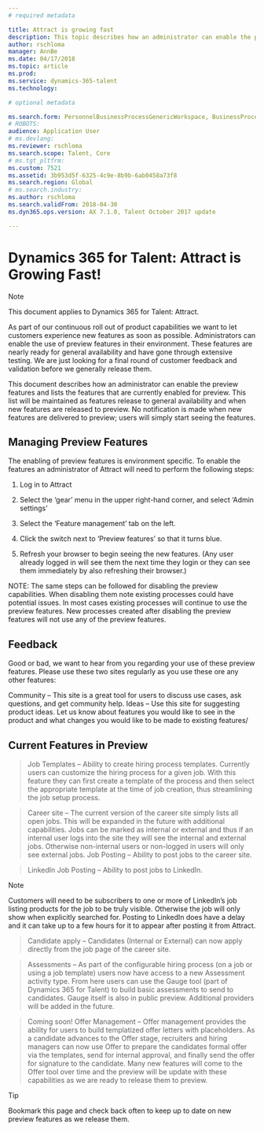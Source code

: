 ```yaml
---
# required metadata

title: Attract is growing fast
description: This topic describes how an administrator can enable the preview features and lists the features that are currently enabled for preview. 
author: rschloma
manager: AnnBe
ms.date: 04/17/2018
ms.topic: article
ms.prod: 
ms.service: dynamics-365-talent
ms.technology: 

# optional metadata

ms.search.form: PersonnelBusinessProcessGenericWorkspace, BusinessProcessGenericTemplateListpage, BusinessProcessGenericMyTemplates, BusinessProcessGroupAssignment
# ROBOTS: 
audience: Application User
# ms.devlang: 
ms.reviewer: rschloma
ms.search.scope: Talent, Core
# ms.tgt_pltfrm: 
ms.custom: 7521
ms.assetid: 3b953d5f-6325-4c9e-8b9b-6ab0458a73f8
ms.search.region: Global
# ms.search.industry: 
ms.author: rschloma
ms.search.validFrom: 2018-04-30
ms.dyn365.ops.version: AX 7.1.0, Talent October 2017 update

---
```


# Dynamics 365 for Talent: Attract is Growing Fast! 
 
> [!NOTE] 
> This document applies to Dynamics 365 for Talent: Attract. 
 
As part of our continuous roll out of product capabilities we want to let customers experience new features as soon as possible.  Administrators can enable the use of preview features in their environment. These features are nearly ready for general availability and have gone through extensive testing.  We are just looking for a final round of customer feedback and validation before we generally release them. 

This document describes how an administrator can enable the preview features and lists the features that are currently enabled for preview. This list will be maintained as features release to general availability and when new features are released to preview. No notification is made when new features are delivered to preview; users will simply start seeing the features. 

## Managing Preview Features 

The enabling of preview features is environment specific. To enable the features an administrator of Attract will need to perform the following steps: 

1. Log in to Attract 

2. Select the ‘gear’ menu in the upper right-hand corner, and select ‘Admin settings’ 

3. Select the ‘Feature management’ tab on the left. 

4. Click the switch next to ‘Preview features’ so that it turns blue. 

5. Refresh your browser to begin seeing the new features. (Any user already logged in will see them the next time they login or they can see them immediately by also refreshing their browser.) 

NOTE: The same steps can be followed for disabling the preview capabilities.  When disabling them note existing processes could have potential issues.  In most cases existing processes will continue to use the preview features.  New processes created after disabling the preview features will not use any of the preview features. 
 
## Feedback 

Good or bad, we want to hear from you regarding your use of these preview features. Please use these two sites regularly as you use these ore any other features: 

Community – This site is a great tool for users to discuss use cases, ask questions, and get community help. 
Ideas – Use this site for suggesting product ideas. Let us know about features you would like to see in the product and what changes you would like to be made to existing features/ 

## Current Features in Preview 

> Job Templates – Ability to create hiring process templates. Currently users can customize the hiring process for a given job.  With this feature they can first create a template of the process and then select the appropriate template at the time of job creation, thus streamlining the job setup process. 

> Career site – The current version of the career site simply lists all open jobs. This will be expanded in the future with additional capabilities. Jobs can be marked as internal or external and thus if an internal user logs into the site they will see the internal and external jobs.  Otherwise non-internal users or non-logged in users will only see external jobs. 
Job Posting – Ability to post jobs to the career site. 

> LinkedIn Job Posting – Ability to post jobs to LinkedIn. 

> [!Note]
> Customers will need to be subscribers to one or more of LinkedIn’s job listing products for the job to be truly visible.  Otherwise the job will only show when explicitly searched for.  Posting to LinkedIn does have a delay and it can take up to a few hours for it to appear after posting it from Attract. 

> Candidate apply – Candidates (Internal or External) can now apply directly from the job page of the career site. 

> Assessments – As part of the configurable hiring process (on a job or using a job template) users now have access to a new Assessment activity type.  From here users can use the Gauge tool (part of Dynamics 365 for Talent) to build basic assessments to send to candidates.  Gauge itself is also in public preview.  Additional providers will be added in the future. 

> Coming soon! Offer Management – Offer management provides the ability for users to build templatized offer letters with placeholders.  As a candidate advances to the Offer stage, recruiters and hiring managers can now use Offer to prepare the candidates formal offer via the templates, send for internal approval, and finally send the offer for signature to the candidate.  Many new features will come to the Offer tool over time and the preview will be update with these capabilities as we are ready to release them to preview. 

> [!TIP]
> Bookmark this page and check back often to keep up to date on new preview features as we release them. 
